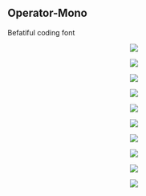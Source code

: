
##  Operator-Mono

Befatiful coding font

<p align="center"><img src="./doc/cover1.png"></p>
<p align="center"><img src="./doc/cover2.png"></p>
<p align="center"><img src="./doc/cover3.png"></p>
<p align="center"><img src="./doc/cover4.png"></p>
<p align="center"><img src="./doc/cover5.png"></p>
<p align="center"><img src="./doc/cover6.png"></p>
<p align="center"><img src="./doc/cover7.png"></p>
<p align="center"><img src="./doc/cover8.png"></p>
<p align="center"><img src="./doc/cover9.png"></p>
<p align="center"><img src="./doc/cover10.png"></p>




